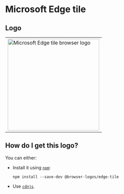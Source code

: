 # Microsoft Edge tile

## Logo

<table>
    <tr height=300>
        <td>
            <a href="https://github.com/alrra/browser-logos/tree/9b5ba03c91bb705eb66baaf22320d2df2d5e34c5/src/edge-tile">
                <img width=290 src="https://raw.githubusercontent.com/alrra/browser-logos/9b5ba03c91bb705eb66baaf22320d2df2d5e34c5/src/edge-tile/edge-tile.svg?sanitize=true" alt="Microsoft Edge tile browser logo">
            </a>
        </td>
    </tr>
</table>

## How do I get this logo?

You can either:

* Install it using [`npm`][npm]:

  `npm install --save-dev @browser-logos/edge-tile`

* Use [`cdnjs`][cdnjs].

<!-- Link labels: -->

[cdnjs]: https://cdnjs.com/libraries/browser-logos
[npm]: https://www.npmjs.com/
